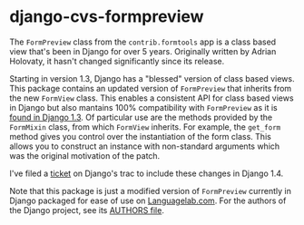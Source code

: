 # django-cvs-formpreview

The `FormPreview` class from the `contrib.formtools` app is a class based view that's been in Django for over 5 years. Originally written by Adrian Holovaty, it hasn't changed significantly since its release.

Starting in version 1.3, Django has a "blessed" version of class based views. This package contains an updated version of `FormPreview` that inherits from the new `FormView` class. This enables a consistent API for class based views in Django but also mantains 100% compatibility with `FormPreview` as it is [found in Django 1.3](https://code.djangoproject.com/browser/django/tags/releases/1.3/django/contrib/formtools/preview.py "preview.py source in Django 1.3"). Of particular use are the methods provided by the `FormMixin` class, from which `FormView` inherits. For example, the `get_form` method gives you control over the instantiation of the form class. This allows you to construct an instance with non-standard arguments which was the original motivation of the patch.

I've filed a [ticket](https://code.djangoproject.com/ticket/16174 "Class based view update for FormPreview") on Django's trac to include these changes in Django 1.4.

Note that this package is just a modified version of `FormPreview` currently in Django packaged for ease of use on [Languagelab.com](http://www.languagelab.com "Languagelab.com"). For the authors of the Django project, see its [AUTHORS file](https://code.djangoproject.com/browser/django/trunk/AUTHORS "Django's authors").
